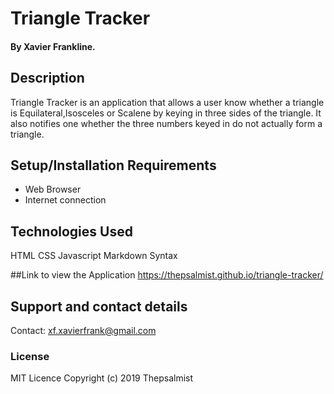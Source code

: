 # Triangle Tracker
#### By Xavier Frankline.
## Description
Triangle Tracker is an application that allows a user know whether a triangle is Equilateral,Isosceles or Scalene by keying in three sides of the triangle. It also notifies one whether the three numbers keyed in do not actually form a triangle.
## Setup/Installation Requirements
* Web Browser
* Internet connection

## Technologies Used
HTML
CSS
Javascript
Markdown Syntax

##Link to view the Application
https://thepsalmist.github.io/triangle-tracker/

## Support and contact details
Contact: xf.xavierfrank@gmail.com

### License
MIT Licence
Copyright (c) 2019 Thepsalmist
